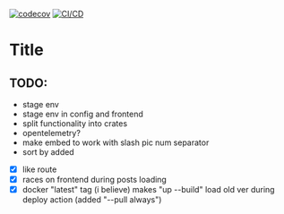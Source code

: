 [![codecov](https://codecov.io/gh/MorganTwoZero/pic-scraper-backend/branch/main/graph/badge.svg?token=IBZQNF8M5Z)](https://codecov.io/gh/MorganTwoZero/pic-scraper-backend)
[![CI/CD](https://github.com/MorganTwoZero/pic-scraper-backend/actions/workflows/general.yml/badge.svg)](https://github.com/MorganTwoZero/pic-scraper-backend/actions/workflows/general.yml)
# Title

## TODO:
 - stage env
 - stage env in config and frontend
 - split functionality into crates
 - opentelemetry?
 - make embed to work with slash pic num separator
 - sort by added
 - [x] like route
 - [x] races on frontend during posts loading
 - [x] docker "latest" tag (i believe) makes "up --build" load old ver during deploy action (added "--pull always")